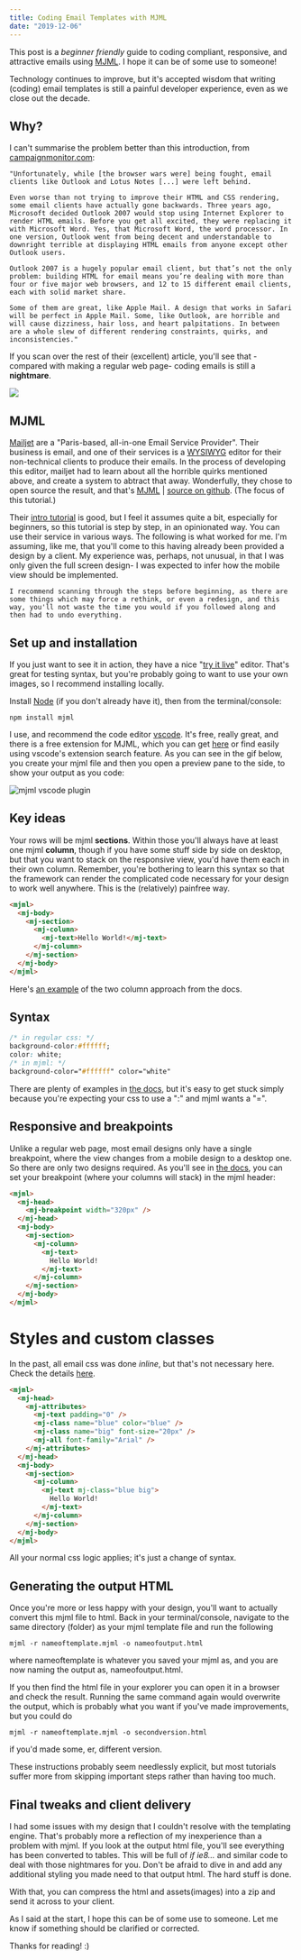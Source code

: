 ```yaml
---
title: Coding Email Templates with MJML
date: "2019-12-06"
---
```


This post is a _beginner friendly_ guide to coding compliant, responsive, and attractive emails using [MJML](https://mjml.io/). I hope it can be of some use to someone!

Technology continues to improve, but it's accepted wisdom that writing (coding) email templates is still a painful developer experience, even as we close out the decade.

## Why?

I can't summarise the problem better than this introduction, from [campaignmonitor.com](https://www.campaignmonitor.com/dev-resources/guides/coding-html-emails/):

    "Unfortunately, while [the browser wars were] being fought, email clients like Outlook and Lotus Notes [...] were left behind.

    Even worse than not trying to improve their HTML and CSS rendering, some email clients have actually gone backwards. Three years ago, Microsoft decided Outlook 2007 would stop using Internet Explorer to render HTML emails. Before you get all excited, they were replacing it with Microsoft Word. Yes, that Microsoft Word, the word processor. In one version, Outlook went from being decent and understandable to downright terrible at displaying HTML emails from anyone except other Outlook users.

    Outlook 2007 is a hugely popular email client, but that’s not the only problem: building HTML for email means you’re dealing with more than four or five major web browsers, and 12 to 15 different email clients, each with solid market share.

    Some of them are great, like Apple Mail. A design that works in Safari will be perfect in Apple Mail. Some, like Outlook, are horrible and will cause dizziness, hair loss, and heart palpitations. In between are a whole slew of different rendering constraints, quirks, and inconsistencies."

If you scan over the rest of their (excellent) article, you'll see that -compared with making a regular web page- coding emails is still a **nightmare**.

![](mjml.png)

## MJML

[Mailjet](https://www.mailjet.com/) are a "Paris-based, all-in-one Email Service Provider". Their business is email, and one of their services is a [WYSIWYG](https://en.wikipedia.org/wiki/WYSIWYG) editor for their non-technical clients to produce their emails. In the process of developing this editor, mailjet had to learn about all the horrible quirks mentioned above, and create a system to abtract that away. Wonderfully, they chose to open source the result, and that's [MJML](https://mjml.io/) | [source on github](https://github.com/mjmlio/mjml). (The focus of this tutorial.)

Their [intro tutorial](https://mjml.io/getting-started/1) is good, but I feel it assumes quite a bit, especially for beginners, so this tutorial is step by step, in an opinionated way. You can use their service in various ways. The following is what worked for me. I'm assuming, like me, that you'll come to this having already been provided a design by a client. My experience was, perhaps, not unusual, in that I was only given the full screen design- I was expected to infer how the mobile view should be implemented.

    I recommend scanning through the steps before beginning, as there are some things which may force a rethink, or even a redesign, and this way, you'll not waste the time you would if you followed along and then had to undo everything.

## Set up and installation

If you just want to see it in action, they have a nice "[try it live](https://mjml.io/try-it-live)" editor. That's great for testing syntax, but you're probably going to want to use your own images, so I recommend installing locally.

Install [Node](https://nodejs.org/en/) (if you don't already have it), then from the terminal/console:

```shell
npm install mjml
```

I use, and recommend the code editor [vscode](https://code.visualstudio.com/). It's free, really great, and there is a free extension for MJML, which you can get [here](https://marketplace.visualstudio.com/items?itemName=attilabuti.vscode-mjml) or find easily using vscode's extension search feature.
As you can see in the gif below, you create your mjml file and then you open a preview pane to the side, to show your output as you code:

![mjml vscode plugin](./mjml-preview.gif)

## Key ideas

Your rows will be mjml **sections**. Within those you'll always have at least one mjml **column**, though if you have some stuff side by side on desktop, but that you want to stack on the responsive view, you'd have them each in their own column. Remember, you're bothering to learn this syntax so that the framework can render the complicated code necessary for your design to work well anywhere. This is the (relatively) painfree way.

```html
<mjml>
  <mj-body>
    <mj-section>
      <mj-column>
        <mj-text>Hello World!</mj-text>
      </mj-column>
    </mj-section>
  </mj-body>
</mjml>
```

Here's [an example](https://mjml.io/documentation/#2-columns-section) of the two column approach from the docs.

## Syntax

```css
/* in regular css: */
background-color:#ffffff;
color: white;
/* in mjml: */
background-color="#ffffff" color="white"
```

There are plenty of examples in [the docs](https://mjml.io/documentation/), but it's easy to get stuck simply because you're expecting your css to use a ":" and mjml wants a "=".

## Responsive and breakpoints

Unlike a regular web page, most email designs only have a single breakpoint, where the view changes from a mobile design to a desktop one. So there are only two designs required. As you'll see in [the docs](https://mjml.io/documentation/), you can set your breakpoint (where your columns will stack) in the mjml header:

```html
<mjml>
  <mj-head>
    <mj-breakpoint width="320px" />
  </mj-head>
  <mj-body>
    <mj-section>
      <mj-column>
        <mj-text>
          Hello World!
        </mj-text>
      </mj-column>
    </mj-section>
  </mj-body>
</mjml>
```

# Styles and custom classes

In the past, all email css was done _inline_, but that's not necessary here. Check the details [here](https://mjml.io/documentation/#mjml-style).

```html
<mjml>
  <mj-head>
    <mj-attributes>
      <mj-text padding="0" />
      <mj-class name="blue" color="blue" />
      <mj-class name="big" font-size="20px" />
      <mj-all font-family="Arial" />
    </mj-attributes>
  </mj-head>
  <mj-body>
    <mj-section>
      <mj-column>
        <mj-text mj-class="blue big">
          Hello World!
        </mj-text>
      </mj-column>
    </mj-section>
  </mj-body>
</mjml>
```

All your normal css logic applies; it's just a change of syntax.

## Generating the output HTML

Once you're more or less happy with your design, you'll want to actually convert this mjml file to html. Back in your terminal/console, navigate to the same directory (folder) as your mjml template file and run the following

```shell
mjml -r nameoftemplate.mjml -o nameofoutput.html
```

where nameoftemplate is whatever you saved your mjml as, and you are now naming the output as, nameofoutput.html.

If you then find the html file in your explorer you can open it in a browser and check the result. Running the same command again would overwrite the output, which is probably what you want if you've made improvements, but you could do

```shell
mjml -r nameoftemplate.mjml -o secondversion.html
```

if you'd made some, er, different version.

These instructions probably seem needlessly explicit, but most tutorials suffer more from skipping important steps rather than having too much.

## Final tweaks and client delivery

I had some issues with my design that I couldn't resolve with the templating engine. That's probably more a reflection of my inexperience than a problem with mjml. If you look at the output html file, you'll see everything has been converted to tables. This will be full of _if ie8..._ and similar code to deal with those nightmares for you. Don't be afraid to dive in and add any additional styling you made need to that output html. The hard stuff is done.

With that, you can compress the html and assets(images) into a zip and send it across to your client.

As I said at the start, I hope this can be of some use to someone. Let me know if something should be clarified or corrected.

Thanks for reading! :)
